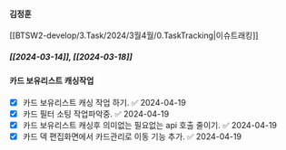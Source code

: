
#### 김정훈



[[BTSW2-develop/3.Task/2024/3월4월/0.TaskTracking|이슈트래킹]] 


##### [[2024-03-14]], [[2024-03-18]]

#### 카드 보유리스트 캐싱작업 
- [x] 카드 보유리스트 캐싱 작업 하기. ✅ 2024-04-19
- [x] 카드 필터 소팅 작업파악중. ✅ 2024-04-19
- [x] 카드 보유리스트 캐싱후 의미없는 필요없는 api 호출 줄이기. ✅ 2024-04-19
- [x] 카드 덱 편집화면에서 카드관리로 이동 기능 추가. ✅ 2024-04-19